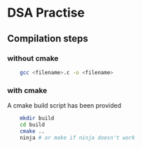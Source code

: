 # DSA Practise

## Compilation steps
### without cmake
```sh
    gcc <filename>.c -o <filename>
```
### with cmake
A cmake build script has been provided

```sh
    mkdir build
    cd build
    cmake ..
    ninja # or make if ninja doesn't work
```
